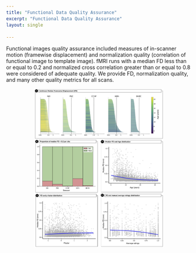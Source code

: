 ```yaml
---
title: "Functional Data Quality Assurance"
excerpt: "Functional Data Quality Assurance"
layout: single

---
```

Functional images quality assurance included measures of in-scanner motion (framewise displacement) and normalization quality (correlation of functional image to template image). fMRI runs with a median FD less than or equal to 0.2 and normalized cross correlation greater than or equal to 0.8 were considered of adequate quality. We provide FD, normalization quality, and many other quality metrics for all scans.

<div style="text-align: center;">
     <img src="/assets/images/misc/Figure_Func-QA_v1.png" width="70%" height="auto" />
</div>

